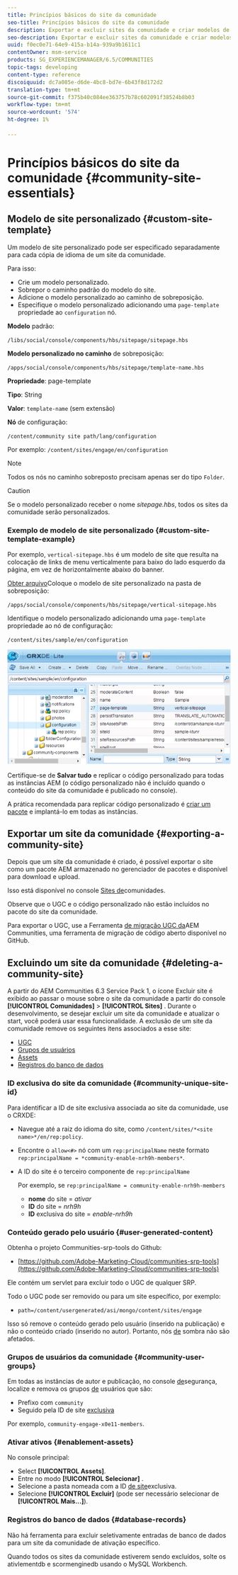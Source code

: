 ```yaml
---
title: Princípios básicos do site da comunidade
seo-title: Princípios básicos do site da comunidade
description: Exportar e excluir sites da comunidade e criar modelos de site personalizados
seo-description: Exportar e excluir sites da comunidade e criar modelos de site personalizados
uuid: f0ec0e71-64e9-415a-b14a-939a9b1611c1
contentOwner: msm-service
products: SG_EXPERIENCEMANAGER/6.5/COMMUNITIES
topic-tags: developing
content-type: reference
discoiquuid: dc7a085e-d6de-4bc8-bd7e-6b43f8d172d2
translation-type: tm+mt
source-git-commit: f375b40c084ee363757b78c602091f38524b8b03
workflow-type: tm+mt
source-wordcount: '574'
ht-degree: 1%

---
```



# Princípios básicos do site da comunidade {#community-site-essentials}

## Modelo de site personalizado {#custom-site-template}

Um modelo de site personalizado pode ser especificado separadamente para cada cópia de idioma de um site da comunidade.

Para isso:

* Crie um modelo personalizado.
* Sobrepor o caminho padrão do modelo do site.
* Adicione o modelo personalizado ao caminho de sobreposição.
* Especifique o modelo personalizado adicionando uma `page-template` propriedade ao `configuration` nó.

**Modelo** padrão:

`/libs/social/console/components/hbs/sitepage/sitepage.hbs`

**Modelo personalizado no caminho** de sobreposição:

`/apps/social/console/components/hbs/sitepage/template-name.hbs`

**Propriedade**: page-template

**Tipo**: String

**Valor**: `template-name` (sem extensão)

**Nó** de configuração:

`/content/community site path/lang/configuration`

Por exemplo: `/content/sites/engage/en/configuration`

>[!NOTE]
>
>Todos os nós no caminho sobreposto precisam apenas ser do tipo `Folder`.

>[!CAUTION]
>
>Se o modelo personalizado receber o nome *sitepage.hbs*, todos os sites da comunidade serão personalizados.

### Exemplo de modelo de site personalizado {#custom-site-template-example}

Por exemplo, `vertical-sitepage.hbs` é um modelo de site que resulta na colocação de links de menu verticalmente para baixo do lado esquerdo da página, em vez de horizontalmente abaixo do banner.

[Obter arquivo](assets/vertical-sitepage.hbs)Coloque o modelo de site personalizado na pasta de sobreposição:

`/apps/social/console/components/hbs/sitepage/vertical-sitepage.hbs`

Identifique o modelo personalizado adicionando uma `page-template` propriedade ao nó de configuração:

`/content/sites/sample/en/configuration`

![crxde-siteconfiguration](assets/crxde-siteconfiguration.png)

Certifique-se de **Salvar tudo** e replicar o código personalizado para todas as instâncias AEM (o código personalizado não é incluído quando o conteúdo do site da comunidade é publicado no console).

A prática recomendada para replicar código personalizado é [criar um pacote](../../help/sites-administering/package-manager.md#creating-a-new-package) e implantá-lo em todas as instâncias.

## Exportar um site da comunidade {#exporting-a-community-site}

Depois que um site da comunidade é criado, é possível exportar o site como um pacote AEM armazenado no gerenciador de pacotes e disponível para download e upload.

Isso está disponível no console [Sites de](sites-console.md#exporting-the-site)comunidades.

Observe que o UGC e o código personalizado não estão incluídos no pacote do site da comunidade.

Para exportar o UGC, use a Ferramenta [de migração UGC da](https://github.com/Adobe-Marketing-Cloud/communities-ugc-migration)AEM Communities, uma ferramenta de migração de código aberto disponível no GitHub.

## Excluindo um site da comunidade {#deleting-a-community-site}

A partir do AEM Communities 6.3 Service Pack 1, o ícone Excluir site é exibido ao passar o mouse sobre o site da comunidade a partir do console **[!UICONTROL Comunidades]** > **[!UICONTROL Sites]** . Durante o desenvolvimento, se desejar excluir um site da comunidade e atualizar o start, você poderá usar essa funcionalidade. A exclusão de um site da comunidade remove os seguintes itens associados a esse site:

* [UGC](#user-generated-content)
* [Grupos de usuários](#community-user-groups)
* [Assets](#enablement-assets)
* [Registros do banco de dados](#database-records)

### ID exclusiva do site da comunidade {#community-unique-site-id}

Para identificar a ID de site exclusiva associada ao site da comunidade, use o CRXDE:

* Navegue até a raiz do idioma do site, como `/content/sites/*<site name>*/en/rep:policy`.

* Encontre o `allow<#>` nó com um `rep:principalName` neste formato `rep:principalName = *community-enable-nrh9h-members*`.

* A ID do site é o terceiro componente de `rep:principalName`

   Por exemplo, se `rep:principalName = community-enable-nrh9h-members`

   * **nome** do site = *ativar*
   * **ID** do site = *nrh9h*
   * **ID** exclusiva do site = *enable-nrh9h*

### Conteúdo gerado pelo usuário {#user-generated-content}

Obtenha o projeto Communities-srp-tools do Github:

* [https://github.com/Adobe-Marketing-Cloud/communities-srp-tools](https://github.com/Adobe-Marketing-Cloud/communities-srp-tools)

Ele contém um servlet para excluir todo o UGC de qualquer SRP.

Todo o UGC pode ser removido ou para um site específico, por exemplo:

* `path=/content/usergenerated/asi/mongo/content/sites/engage`

Isso só remove o conteúdo gerado pelo usuário (inserido na publicação) e não o conteúdo criado (inserido no autor). Portanto, nós [de](srp.md#shadownodes) sombra não são afetados.

### Grupos de usuários da comunidade {#community-user-groups}

Em todas as instâncias de autor e publicação, no console [de](../../help/sites-administering/security.md)segurança, localize e remova os grupos [de](users.md) usuários que são:

* Prefixo com `community`
* Seguido pela ID de site [exclusiva](#community-unique-site-id)

Por exemplo, `community-engage-x0e11-members`.

### Ativar ativos {#enablement-assets}

No console principal:

* Select **[!UICONTROL Assets]**.
* Entre no modo **[!UICONTROL Selecionar]** .
* Selecione a pasta nomeada com a ID [de site](#community-unique-site-id)exclusiva.
* Selecione **[!UICONTROL Excluir]** (pode ser necessário selecionar de **[!UICONTROL Mais...]**).

### Registros do banco de dados {#database-records}

Não há ferramenta para excluir seletivamente entradas de banco de dados para um site da comunidade de ativação específico.

Quando todos os sites da comunidade estiverem sendo excluídos, solte os ativlementdb e scormenginedb usando o MySQL Workbench.

